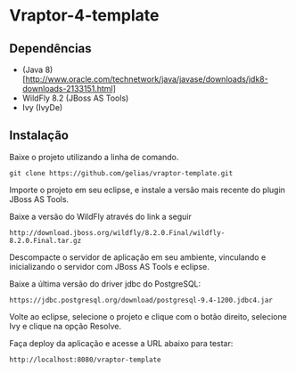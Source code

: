 Vraptor-4-template
==========

Dependências
-------------

* (Java 8) [http://www.oracle.com/technetwork/java/javase/downloads/jdk8-downloads-2133151.html]
* WildFly 8.2 (JBoss AS Tools)
* Ivy (IvyDe)

Instalação
-----------

Baixe o projeto utilizando a linha de comando.

```
git clone https://github.com/gelias/vraptor-template.git

```
Importe o projeto em seu eclipse, e instale a versão mais recente do plugin JBoss AS Tools.


Baixe a versão do WildFly através do link a seguir

```
http://download.jboss.org/wildfly/8.2.0.Final/wildfly-8.2.0.Final.tar.gz

```
Descompacte o servidor de aplicação em seu ambiente, vinculando e inicializando o servidor com JBoss AS Tools e eclipse.


Baixe a última versão do driver jdbc do PostgreSQL:

```
https://jdbc.postgresql.org/download/postgresql-9.4-1200.jdbc4.jar

```

Volte ao eclipse, selecione o projeto e clique com o botão direito, selecione Ivy e clique na opção Resolve. 

Faça deploy da aplicação e acesse a URL abaixo para testar:

```
http://localhost:8080/vraptor-template

```
